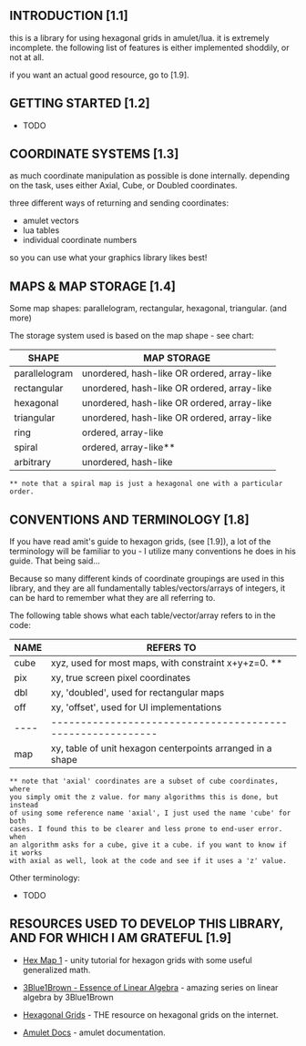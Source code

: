 
## INTRODUCTION [1.1]

this is a library for using hexagonal grids in amulet/lua.
it is extremely incomplete. the following list of features is 
either implemented shoddily, or not at all. 

if you want an actual good resource, go to [1.9].

## GETTING STARTED [1.2] 

* TODO

## COORDINATE SYSTEMS [1.3]
    
as much coordinate manipulation as possible is done internally.
depending on the task, uses either Axial, Cube, or Doubled coordinates.

three different ways of returning and sending coordinates:
    
* amulet vectors
* lua tables
* individual coordinate numbers
    
so you can use what your graphics library likes best!

## MAPS & MAP STORAGE [1.4]
    
Some map shapes: parallelogram, rectangular, hexagonal, triangular. (and more)
    
The storage system used is based on the map shape - see chart:
   
|       SHAPE       |                  MAP STORAGE                  | 
| ----------------- | --------------------------------------------- |
| parallelogram     |   unordered, hash-like OR ordered, array-like |   
| rectangular       |   unordered, hash-like OR ordered, array-like |   
| hexagonal         |   unordered, hash-like OR ordered, array-like |   
| triangular        |   unordered, hash-like OR ordered, array-like |   
| ring              |   ordered, array-like                         |   
| spiral            |   ordered, array-like**                       |      
| arbitrary         |   unordered, hash-like                        |   
    
    ** note that a spiral map is just a hexagonal one with a particular order.

## CONVENTIONS AND TERMINOLOGY [1.8] 

If you have read amit's guide to hexagon grids, (see [1.9]), a lot of the 
terminology will be familiar to you - I utilize many conventions he does in
his guide. That being said...

Because so many different kinds of coordinate groupings are used in this library,
and they are all fundamentally tables/vectors/arrays of integers, it can be hard
to remember what they are all referring to. 

The following table shows what each table/vector/array refers to in the code:

| NAME |                       REFERS TO                            |  
| ---- | ---------------------------------------------------------- |
| cube | xyz, used for most maps, with constraint x+y+z=0. **       |
| pix  | xy, true screen pixel coordinates                          |
| dbl  | xy, 'doubled', used for rectangular maps                   |
| off  | xy, 'offset', used for UI implementations                  |
| ---- | ---------------------------------------------------------- |
| map  | xy, table of unit hexagon centerpoints arranged in a shape |

    ** note that 'axial' coordinates are a subset of cube coordinates, where
    you simply omit the z value. for many algorithms this is done, but instead
    of using some reference name 'axial', I just used the name 'cube' for both 
    cases. I found this to be clearer and less prone to end-user error. when
    an algorithm asks for a cube, give it a cube. if you want to know if it works
    with axial as well, look at the code and see if it uses a 'z' value.

Other terminology:   

* TODO

## RESOURCES USED TO DEVELOP THIS LIBRARY, AND FOR WHICH I AM GRATEFUL [1.9] 
    
* [Hex Map 1](https://catlikecoding.com/unity/tutorials/hex-map/) - unity tutorial for hexagon grids with some useful generalized math.

* [3Blue1Brown - Essence of Linear Algebra](https://youtube.com/watch?v=fNk_zzaMoSs&list=PLZHQObOWTQDPD3MizzM2xVFitgF8hE_ab) - amazing series on linear algebra by 3Blue1Brown

* [Hexagonal Grids](https://redblobgames.com/grid/hexagons) - THE resource on hexagonal grids on the internet. 
    
* [Amulet Docs](http://amulet.xyz/doc) - amulet documentation.
  

